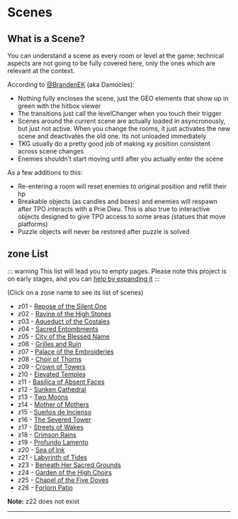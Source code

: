 # Scenes

## What is a Scene?

You can understand a scene as every room or level at the game; technical aspects are not going to be fully covered here, only the ones which are relevant at the context.

According to [@BrandenEK](https://github.com/BrandenEK) (aka Damocles):

- Nothing fully encloses the scene, just the GEO elements that show up in green with the hitbox viewer
- The transitions just call the levelChanger when you touch their trigger
- Scenes around the current scene are actually loaded in asyncronously, but just not active.  When you change the rooms, it just activates the new scene and deactivates the old one.  Its not unloaded immediately
- TKG usually do a pretty good job of making xy position consistent across scene changes
- Enemies shouldn’t start moving until after you actually enter the scene

As a few additions to this:

- Re-entering a room will reset enemies to original position and refill their hp
- Breakable objects (as candles and boxes) and enemies will respawn after TPO interacts with a Prie Dieu. This is also true to interactive objects designed to give TPO access to some areas (statues that move platforms)
- Puzzle objects will never be restored after puzzle is solved

## zone List

::: warning
This list will lead you to empty pages.
Please note this project is on early stages, and you can [help by expanding it](/about/CONTRIBUTING)
:::

(Click on a zone name to see its list of scenes)

- z01 - [Repose of the Silent One](z01/z01.md)
- z02 - [Ravine of the High Stones](z02/z02.md)
- z03 - [Aqueduct of the Costales](z03/z03.md)
- z04 - [Sacred Entombments](z04/z04.md)
- z05 - [City of the Blessed Name](z05/z05.md)
- z06 - [Grilles and Ruin](z06/z06.md)
- z07 - [Palace of the Embroideries](z07/z07.md)
- z08 - [Choir of Thorns](z08/z08.md)
- z09 - [Crown of Towers](z09/z09.md)
- z10 - [Elevated Temples](z10/z10.md)
- z11 - [Basilica of Absent Faces](z11/z11.md)
- z12 - [Sunken Cathedral](z12/z12.md)
- z13 - [Two Moons](z13/z13.md)
- z14 - [Mother of Mothers](z14/z14.md)
- z15 - [Sueños de Incienso](z15/z15.md)
- z16 - [The Severed Tower](z16/z16.md)
- z17 - [Streets of Wakes](z17/z17.md)
- z18 - [Crimson Rains](z18/z18.md)
- z19 - [Profundo Lamento](z19/z19.md)
- z20 - [Sea of Ink](z20/z20.md)
- z21 - [Labyrinth of Tides](z21/z21.md)
- z23 - [Beneath Her Sacred Grounds](z23/z23.md)
- z24 - [Garden of the High Choirs](z24/z24.md)
- z25 - [Chapel of the Five Doves](z25/z25.md)
- z26 - [Forlorn Patio](z26/z26.md)

**Note:** z22 does not exist

--------

